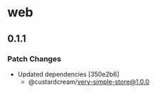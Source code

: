 # web

## 0.1.1

### Patch Changes

- Updated dependencies [350e2b6]
  - @custardcream/very-simple-store@1.0.0
